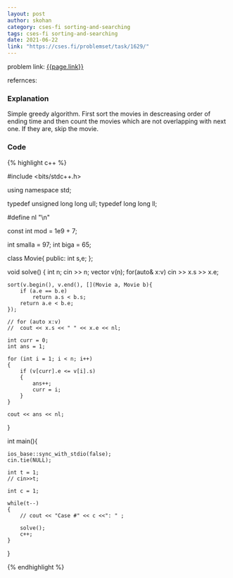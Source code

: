 ```yaml
---
layout: post
author: skohan
category: cses-fi sorting-and-searching
tags: cses-fi sorting-and-searching
date: 2021-06-22
link: "https://cses.fi/problemset/task/1629/"
---
```


problem link: [{{page.link}}]({{page.link}})

refernces: 


### Explanation
Simple greedy algorithm. First sort the movies in descreasing order of ending time and then count the movies which are not overlapping with next one. If they are, skip the movie.

### Code


{% highlight c++ %}


#include <bits/stdc++.h>
 
using namespace std;
 
typedef unsigned long long ull;
typedef long long ll;

#define nl "\n"

const int mod = 1e9 + 7;

int smalla = 97;
int biga = 65;

class Movie{
public:
	int s,e;
};

void solve()
{
	int n;
	cin >> n;
	vector<Movie> v(n);
	for(auto& x:v)
		cin >> x.s >> x.e;

	sort(v.begin(), v.end(), [](Movie a, Movie b){
		if (a.e == b.e)
			return a.s < b.s;
		return a.e < b.e;
	});

	// for (auto x:v)
	// 	cout << x.s << " " << x.e << nl;

	int curr = 0;
	int ans = 1;

	for (int i = 1; i < n; i++)
	{
		if (v[curr].e <= v[i].s)
		{
			ans++;
			curr = i;
		}
	}

	cout << ans << nl;
}
   
int main(){
 
    ios_base::sync_with_stdio(false);
    cin.tie(NULL);

    int t = 1;
    // cin>>t;

    int c = 1;

    while(t--)
    {
        // cout << "Case #" << c <<": " ;

        solve();
        c++;
    }
}


{% endhighlight %}


